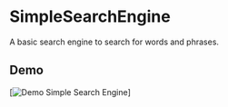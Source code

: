 # SimpleSearchEngine

A basic search engine to search for words and phrases.

## Demo

[![Demo Simple Search Engine](https://j.gifs.com/BN5OO2.gif)]
